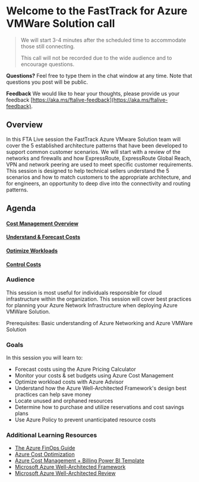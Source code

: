 # Welcome to the FastTrack for Azure VMWare Solution call
> We will start 3-4 minutes after the scheduled time to accommodate those still connecting.
> 
> This call will not be recorded due to the wide audience and to encourage questions.

**Questions?** Feel free to type them in the chat window at any time. Note that questions you post will be public. 

**Feedback** We would like to hear your thoughts, please provide us your feedback [https://aka.ms/ftalive-feedback](https://aka.ms/ftalive-feedback).

## Overview

In this FTA Live session the FastTrack Azure VMware Solution team will cover the 5 established architecture patterns that have been developed to support common customer scenarios. We will start with a review of the networks and firewalls and how ExpressRoute, ExpressRoute Global Reach, VPN and network peering are used to meet specific customer requirements. This session is designed to help technical sellers understand the 5 scenarios and how to match customers to the appropriate architecture, and for engineers, an opportunity to deep dive into the connectivity and routing patterns.

## Agenda

#### [Cost Management Overview](overview.md)

#### [Understand & Forecast Costs](understand-forecast.md)

#### [Optimize Workloads](optimize.md)

#### [Control Costs](control.md)

### Audience

This session is most useful for individuals responsible for cloud infrastructure within the organization. This session will cover best practices for planning your Azure Network Infrastructure when deploying Azure VMWare Solution. 

Prerequisites: Basic understanding of Azure Networking and Azure VMWare Solution

### Goals

In this session you will learn to:

- Forecast costs using the Azure Pricing Calculator
- Monitor your costs & set budgets using Azure Cost Management
- Optimize workload costs with Azure Advisor
- Understand how the Azure Well-Architected Framework's design best practices can help save money
- Locate unused and orphaned resources
- Determine how to purchase and utilize reservations and cost savings plans
- Use Azure Policy to prevent unanticipated resource costs

### Additional Learning Resources

* [The Azure FinOps Guide](https://techcommunity.microsoft.com/t5/fasttrack-for-azure/the-azure-finops-guide/ba-p/3704132#whatisfinops)
* [Azure Cost Optimization](https://aka.ms/costoptimization)
* [Azure Cost Management + Billing Power BI Template](https://aka.ms/costmgmt/ACMApp)
* [Microsoft Azure Well-Architected Framework](https://aka.ms/architecture/framework) 
* [Microsoft Azure Well-Architected Review](https://aka.ms/architecture/review) 



